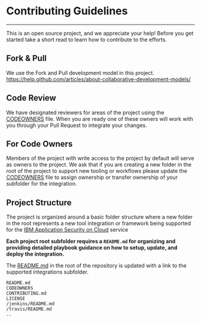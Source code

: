 # Contributing Guidelines
---
This is an open source project, and we appreciate your help!  Before you get started take a short read to learn how to contribute to the efforts.

## Fork & Pull
We use the Fork and Pull development model in this project.   https://help.github.com/articles/about-collaborative-development-models/

## Code Review
We have designated reviewers for areas of the project using the [CODEOWNERS](CODEOWNERS) file.  When you are ready one of these owners will work with you through your Pull Request to integrate your changes.

## For Code Owners
Members of the project with write access to the project by default will serve as owners to the project.  We ask that if you are creating a new folder in the root of the project to support new tooling or workflows please update the [CODEOWNERS](CODEOWNERS) file to assign ownership or transfer ownership of your subfolder for the integration.

## Project Structure
The project is organized around a basic folder structure where a new folder in the root represents a new tool integration or framework being supported for the [IBM Application Security on Cloud](https://www.ibm.com/us-en/marketplace/application-security-on-cloud/resources) service

**Each project root subfolder requires a `README.md` for organizing and providing detailed playbook guidance on how to setup, update, and deploy the integration.**

The [README.md](README.md) in the root of the repository is updated with a link to the supported integrations subfolder.

```
README.md
CODEOWNERS
CONTRIBUTING.md
LICENSE
/jenkins/README.md
/travis/README.md
..
```
